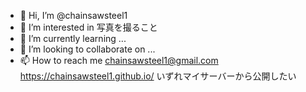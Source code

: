 - 👋 Hi, I’m @chainsawsteel1
- 👀 I’m interested in 写真を撮ること
- 🌱 I’m currently learning ...
- 💞️ I’m looking to collaborate on ...
- 📫 How to reach me chainsawsteel1@gmail.com
https://chainsawsteel1.github.io/
いずれマイサーバーから公開したい
<!---
chainsawsteel1/chainsawsteel1 is a ✨ special ✨ repository because its `README.md` (this file) appears on your GitHub profile.
You can click the Preview link to take a look at your changes.
--->
